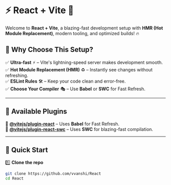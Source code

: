 # ⚡ React + Vite 🚀  

Welcome to **React + Vite**, a blazing-fast development setup with **HMR (Hot Module Replacement)**, modern tooling, and optimized builds! 🔥  

## 🎯 Why Choose This Setup?  
✅ **Ultra-fast** ⚡ – Vite's lightning-speed server makes development smooth.  
✅ **Hot Module Replacement (HMR)** ♻ – Instantly see changes without refreshing.  
✅ **ESLint Rules** 🛠 – Keep your code clean and error-free.  
✅ **Choose Your Compiler** 🎭 – Use **Babel** or **SWC** for Fast Refresh.  

---

## 🔌 Available Plugins  

🔹 **[@vitejs/plugin-react](https://github.com/vitejs/vite-plugin-react/blob/main/packages/plugin-react/README.md)** – Uses **Babel** for Fast Refresh.  
🔹 **[@vitejs/plugin-react-swc](https://github.com/vitejs/vite-plugin-react-swc)** – Uses **SWC** for blazing-fast compilation.  

---

## 🚀 Quick Start  

1️⃣ **Clone the repo**  
```sh
git clone https://github.com/vvanshi/React
cd React
